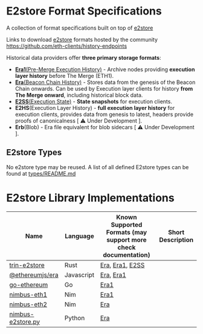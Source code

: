 # E2store Format Specifications
A collection of format specifications built on top of [e2store](https://github.com/status-im/nimbus-eth2/blob/613f4a9a50c9c4bd8568844eaffb3ac15d067e56/docs/e2store.md#era-files)

Links to download [e2store](https://github.com/status-im/nimbus-eth2/blob/613f4a9a50c9c4bd8568844eaffb3ac15d067e56/docs/e2store.md#era-files) formats hosted by the community https://github.com/eth-clients/history-endpoints


Historical data providers offer **three primary storage formats**:
- [**Era1**(Pre-Merge Execution History)](./formats/era1.md) - Archive nodes providing **execution layer history** before The Merge (ETH1).
- [**Era**(Beacon Chain History)](./formats/era.md) - Stores data from the genesis of the Beacon Chain onwards. Can be used by Execution layer clients for history **from The Merge onward**, including historical block data.
- [**E2SS**(Execution State)](./formats/e2ss.md) - **State snapshots** for execution clients.
- **E2HS**(Execution Layer History) - **full execution layer history** for execution clients, provides data from genesis to latest, headers provide proofs of canonicalness [ ⚠️ Under Development ].
- **Erb**(Blob) - Era file equivalent for blob sidecars [ ⚠️ Under Development ].

## E2store Types
No e2store type may be reused. A list of all defined E2store types can be found at [types/README.md](./types/README.md)

# E2store Library Implementations

| Name  |  Language | Known Supported Formats (may support more check documentation)  | Short Description  |
|---|---|---|---| 
| [trin-e2store](https://github.com/ethereum/trin/tree/master/crates/e2store)  | Rust | [Era](./formats/era.md), [Era1](./formats/era1.md), [E2SS](./formats/e2ss.md) |   | 
| [@ethereumjs/era](https://github.com/ethereumjs/ethereumjs-monorepo/tree/master/packages/era) | Javascript | [Era](./formats/era.md), [Era1](./formats/era1.md) |   |
| [go-ethereum](https://github.com/ethereum/go-ethereum/tree/master/internal/era) | Go | [Era1](./formats/era1.md) |   |
| [nimbus-eth1](https://github.com/status-im/nimbus-eth1/blob/master/fluffy/eth_data/era1.nim) | Nim | [Era1](./formats/era1.md) |   |
| [nimbus-eth2](https://github.com/status-im/nimbus-eth2/blob/stable/ncli/era.nim) | Nim | [Era](./formats/era.md) |   |
| [nimbus-e2store.py](https://github.com/status-im/nimbus-eth2/blob/stable/ncli/e2store.py) | Python | [Era](./formats/era.md) |   |
